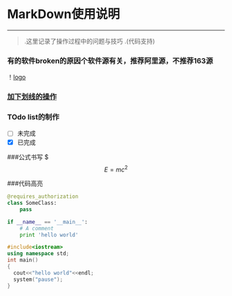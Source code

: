 # MarkDown使用说明
------
>.这里记录了操作过程中的问题与技巧
>.(代码支持)

### 有的软件broken的原因个软件源有关，推荐阿里源，不推荐163源

！[logo](https://www.zybuluo.com/static/img/logo.png)
### [加下划线的操作]( https://www.zybuluo.com/cmd/ )

### TOdo list的制作

- [ ] 未完成
- [X] 已完成

###公式书写
$$$E=mc^2$$

###代码高亮
```python
@requires_authorization
class SomeClass:
    pass

if __name__ == '__main__':
    # A comment
    print 'hello world'
```

```C++
#include<iostream>
using namespace std;
int main()
{
  cout<<"hello world"<<endl;
  system("pause");
}

